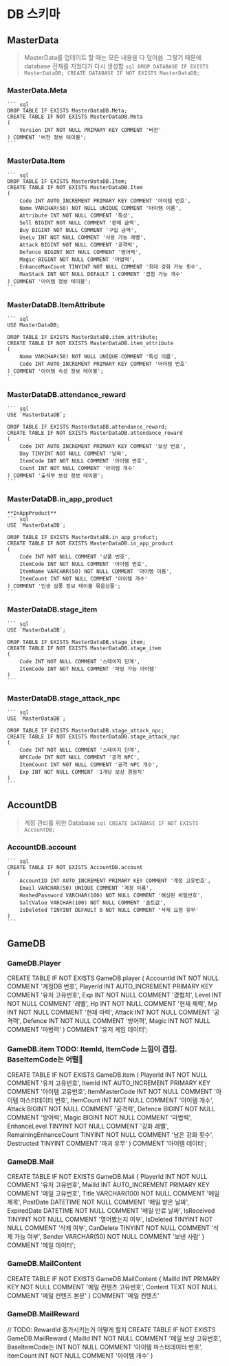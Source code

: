 ﻿# DB 스키마

## MasterData
> MasterData를 업데이트 할 때는 모든 내용을 다 덮어씀. 그렇기 때문에 database 전체를 지웠다가 다시 생성함
    ``` sql
    DROP DATABASE IF EXISTS MasterDataDB;
    CREATE DATABASE IF NOT EXISTS MasterDataDB;
    ```

### MasterData.Meta
    ``` sql
    DROP TABLE IF EXISTS MasterDataDB.Meta;
    CREATE TABLE IF NOT EXISTS MasterDataDB.Meta
    (
        Version INT NOT NULL PRIMARY KEY COMMENT '버전'
    ) COMMENT '버전 정보 테이블';
    ```

### MasterData.Item
    ``` sql
    DROP TABLE IF EXISTS MasterDataDB.Item;
    CREATE TABLE IF NOT EXISTS MasterDataDB.Item
    (
        Code INT AUTO_INCREMENT PRIMARY KEY COMMENT '아이템 번호',
        Name VARCHAR(50) NOT NULL UNIQUE COMMENT '아이템 이름',
        Attribute INT NOT NULL COMMENT '특성',
        Sell BIGINT NOT NULL COMMENT '판매 금액',
        Buy BIGINT NOT NULL COMMENT '구입 금액',
        UseLv INT NOT NULL COMMENT '사용 가능 레벨',
        Attack BIGINT NOT NULL COMMENT '공격력',
        Defence BIGINT NOT NULL COMMENT '방어력',
        Magic BIGINT NOT NULL COMMENT '마법력',
        EnhanceMaxCount TINYINT NOT NULL COMMENT '최대 강화 가능 횟수',
        MaxStack INT NOT NULL DEFAULT 1 COMMENT '겹침 가능 개수'
    ) COMMENT '아이템 정보 테이블';
    ```

### MasterDataDB.ItemAttribute
    ``` sql
    USE MasterDataDB;

    DROP TABLE IF EXISTS MasterDataDB.item_attribute;
    CREATE TABLE IF NOT EXISTS MasterDataDB.item_attribute
    (
        Name VARCHAR(50) NOT NULL UNIQUE COMMENT '특성 이름',
        Code INT AUTO_INCREMENT PRIMARY KEY COMMENT '아이템 번호'
    ) COMMENT '아이템 속성 정보 테이블';
    ```

### MasterDataDB.attendance_reward
    ``` sql
    USE `MasterDataDB`;

    DROP TABLE IF EXISTS MasterDataDB.attendance_reward;
    CREATE TABLE IF NOT EXISTS MasterDataDB.attendance_reward
    (
        Code INT AUTO_INCREMENT PRIMARY KEY COMMENT '보상 번호',
        Day TINYINT NOT NULL COMMENT '날짜',
        ItemCode INT NOT NULL COMMENT '아이템 번호',
        Count INT NOT NULL COMMENT '아이템 개수'
    ) COMMENT '출석부 보상 정보 테이블';
    ```

### MasterDataDB.in_app_product
    **InAppProduct**
    ``` sql
    USE `MasterDataDB`;

    DROP TABLE IF EXISTS MasterDataDB.in_app_product;
    CREATE TABLE IF NOT EXISTS MasterDataDB.in_app_product
    (
        Code INT NOT NULL COMMENT '상품 번호',
        ItemCode INT NOT NULL COMMENT '아이템 번호',
        ItemName VARCHAR(50) NOT NULL COMMENT '아이템 이름',
        ItemCount INT NOT NULL COMMENT '아이템 개수'
    ) COMMENT '인생 삼풍 정보 테이블 묶음상품';
    ```

### MasterDataDB.stage_item
    ``` sql
    USE `MasterDataDB`;

    DROP TABLE IF EXISTS MasterDataDB.stage_item;
    CREATE TABLE IF NOT EXISTS MasterDataDB.stage_item
    (
        Code INT NOT NULL COMMENT '스테이지 단계',
        ItemCode INT NOT NULL COMMENT '파밍 가능 아이템'
    )
    ```

### MasterDataDB.stage_attack_npc
    ``` sql
    USE `MasterDataDB`;

    DROP TABLE IF EXISTS MasterDataDB.stage_attack_npc;
    CREATE TABLE IF NOT EXISTS MasterDataDB.stage_attack_npc
    (
        Code INT NOT NULL COMMENT '스테이지 단계',
        NPCCode INT NOT NULL COMMENT '공격 NPC',
        ItemCount INT NOT NULL COMMENT '공격 NPC 개수',
        Exp INT NOT NULL COMMENT '1개당 보상 경험치'
    )
    ```


## AccountDB
> 계정 관리를 위한 Database
    ``` sql
    CREATE DATABASE IF NOT EXISTS AccountDB;
    ```

### AccountDB.account
    ``` sql
    CREATE TABLE IF NOT EXISTS AccountDB.account
    (
        AccountID INT AUTO_INCREMENT PRIMARY KEY COMMENT '계정 고유번호',
        Email VARCHAR(50) UNIQUE COMMENT '계정 이름',
        HashedPassword VARCHAR(100) NOT NULL COMMENT '해싱된 비밀번호',
        SaltValue VARCHAR(100) NOT NULL COMMENT '솔트값',
        IsDeleted TINYINT DEFAULT 0 NOT NULL COMMENT '삭제 요청 유무'
    )
    ```

## GameDB
### GameDB.Player
CREATE TABLE IF NOT EXISTS GameDB.player
(
    AccountId INT NOT NULL COMMENT '계정DB 번호',
    PlayerId INT AUTO_INCREMENT PRIMARY KEY COMMENT '유저 고유번호',
    Exp INT NOT NULL COMMENT  '경험치',
    Level INT NOT NULL COMMENT  '레벨',
    Hp INT NOT NULL COMMENT '현재 체력',
    Mp INT NOT NULL COMMENT '현재 마력',
    Attack INT NOT NULL COMMENT '공격력',
    Defence INT NOT NULL COMMENT '방어력',
    Magic INT NOT NULL COMMENT '마법력'
) COMMENT '유저 게임 데이터';

### GameDB.item TODO: ItemId, ItemCode 느낌이 겹칩. BaseItemCode는 어떨
CREATE TABLE IF NOT EXISTS GameDB.item
(
    PlayerId INT NOT NULL COMMENT '유저 고유번호',
    ItemId INT AUTO_INCREMENT PRIMARY KEY COMMENT '아이템 고유번호',
    ItemMasterCode INT NOT NULL COMMENT '아이템 마스터데이터 번호',
    ItemCount INT NOT NULL COMMENT '아이템 개수',
    Attack BIGINT NOT NULL COMMENT '공격력',
    Defence BIGINT NOT NULL COMMENT '방어력',
    Magic BIGINT NOT NULL COMMENT '마법력',
    EnhanceLevel TINYINT NOT NULL COMMENT '강화 레벨',
    RemainingEnhanceCount TINYINT NOT NULL COMMENT '남은 강화 횟수',
    Destructed TINYINT COMMENT '파괴 유무'
) COMMENT '아이템 데이터';

### GameDB.Mail
CREATE TABLE IF NOT EXISTS GameDB.Mail
{
    PlayerId INT NOT NULL COMMENT '유저 고유번호',
    MailId INT AUTO_INCREMENT PRIMARY KEY COMMENT '메일 고유번호',
    Title VARCHAR(100) NOT NULL COMMENT '메일 제목',
    PostDate DATETIME NOT NULL COMMENT '메일 받은 날짜',
    ExpiredDate DATETIME NOT NULL COMMENT '메일 만료 날짜',
    IsReceived TINYINT NOT NULL COMMENT '열어봤는지 여부',
    IsDeleted TINYINT NOT NULL COMMENT '삭제 여부',
    CanDelete TINYINT NOT NULL COMMENT '삭제 가능 여부',
    Sender VARCHAR(50) NOT NULL COMMENT '보낸 사람'
} COMMENT '메일 데이터';

### GameDB.MailContent
CREATE TABLE IF NOT EXISTS GameDB.MailContent
{
    MailId INT PRIMARY KEY NOT NULL COMMENT '메일 컨텐츠 고유번호',
    Content TEXT NOT NULL COMMENT '메일 컨텐츠 본문'
} COMMENT '메일 컨텐츠'

### GameDB.MailReward
// TODO: RewardId 증가시키는거 어떻게 할지 
CREATE TABLE IF NOT EXISTS GameDB.MailReward
{
    MailId INT NOT NULL COMMENT '메일 보상 고유번호',
    BaseItemCode는 INT NOT NULL COMMENT '아이템 마스터데이터 번호',
    ItemCount INT NOT NULL COMMENT '아이템 개수'
}